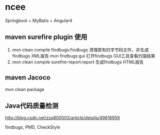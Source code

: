 # ncee

Springboot + MyBatis + Angular4

## maven surefire plugin 使用
1. mvn clean compile findbugs:findbugs    清理原有的字节码文件，并生成findbugs XML报告
   mvn findbugs:gui  打开findbugs GUI工具查看扫描结果
2. mvn clean compile surefire-report:report 生成findbugs HTML报告

## maven Jacoco
mvn clean package

## Java代码质量检测

http://blog.csdn.net/zzq900503/article/details/49616959

findbugs, PMD, CheckStyle
